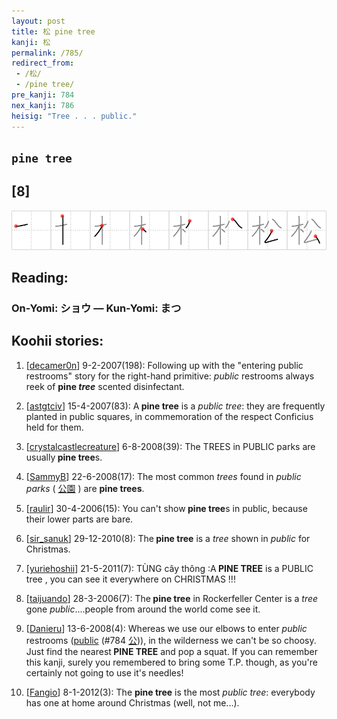 ```yaml
---
layout: post
title: 松 pine tree
kanji: 松
permalink: /785/
redirect_from:
 - /松/
 - /pine tree/
pre_kanji: 784
nex_kanji: 786
heisig: "Tree . . . public."
---
```


## `pine tree`

## [8]

<div class="stroke"><img src="../images/E69DBE.png" /></div>

## Reading:

### On-Yomi: ショウ &mdash; Kun-Yomi: まつ

## Koohii stories:

1) [<a href="http://kanji.koohii.com/profile/decamer0n">decamer0n</a>] 9-2-2007(198): Following up with the &quot;entering public restrooms&quot; story for the right-hand primitive: <em>public</em> restrooms always reek of <strong>pine <em>tree</em></strong> scented disinfectant. 

2) [<a href="http://kanji.koohii.com/profile/astgtciv">astgtciv</a>] 15-4-2007(83): A<strong> pine tree</strong> is a <em>public tree</em>: they are frequently planted in public squares, in commemoration of the respect Conficius held for them. 

3) [<a href="http://kanji.koohii.com/profile/crystalcastlecreature">crystalcastlecreature</a>] 6-8-2008(39): The TREES in PUBLIC parks are usually<strong> pine tree</strong>s. 

4) [<a href="http://kanji.koohii.com/profile/SammyB">SammyB</a>] 22-6-2008(17): The most common <em>trees</em> found in <em>public parks</em> (  <a href="http://jisho.org/kanji/details/公園">公園</a>  ) are <strong>pine trees</strong>. 

5) [<a href="http://kanji.koohii.com/profile/raulir">raulir</a>] 30-4-2006(15): You can&#039;t show<strong> pine tree</strong>s in public, because their lower parts are bare. 

6) [<a href="http://kanji.koohii.com/profile/sir_sanuk">sir_sanuk</a>] 29-12-2010(8): The<strong> pine tree</strong> is a <em>tree</em> shown in <em>public</em> for Christmas. 

7) [<a href="http://kanji.koohii.com/profile/yuriehoshii">yuriehoshii</a>] 21-5-2011(7): TÙNG cây thông :A<strong> PINE TREE</strong> is a PUBLIC tree , you can see it everywhere on CHRISTMAS !!! 

8) [<a href="http://kanji.koohii.com/profile/taijuando">taijuando</a>] 28-3-2006(7): The<strong> pine tree</strong> in Rockerfeller Center is a <em>tree</em> gone <em>public</em>....people from around the world come see it. 

9) [<a href="http://kanji.koohii.com/profile/Danieru">Danieru</a>] 13-6-2008(4): Whereas we use our elbows to enter <em>public</em> restrooms (<a href="../784">public</a> <span class="index">(#784 <a href="http://jisho.org/kanji/details/公">公</a>)</span>), in the wilderness we can&#039;t be so choosy. Just find the nearest<strong> PINE TREE</strong> and pop a squat. If you can remember this kanji, surely you remembered to bring some T.P. though, as you&#039;re certainly not going to use it&#039;s needles! 

10) [<a href="http://kanji.koohii.com/profile/Fangio">Fangio</a>] 8-1-2012(3): The <strong>pine tree</strong> is the most <em>public tree</em>: everybody has one at home around Christmas (well, not me...). 
